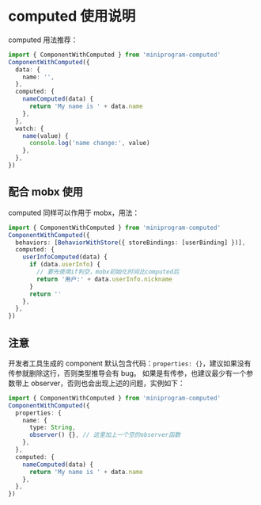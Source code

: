 # computed 使用说明

computed 用法推荐：

```ts
import { ComponentWithComputed } from 'miniprogram-computed'
ComponentWithComputed({
  data: {
    name: '',
  },
  computed: {
    nameComputed(data) {
      return 'My name is ' + data.name
    },
  },
  watch: {
    name(value) {
      console.log('name change:', value)
    },
  },
})
```

## 配合 mobx 使用

computed 同样可以作用于 mobx，用法：

```ts
import { ComponentWithComputed } from 'miniprogram-computed'
ComponentWithComputed({
  behaviors: [BehaviorWithStore({ storeBindings: [userBinding] })],
  computed: {
    userInfoComputed(data) {
      if (data.userInfo) {
        // 要先使用if判空，mobx初始化时间比computed后
        return '用户:' + data.userInfo.nickname
      }
      return ''
    },
  },
})
```

## 注意

开发者工具生成的 component 默认包含代码：`properties: {}`，建议如果没有传参就删除这行，否则类型推导会有 bug。
如果是有传参，也建议最少有一个参数带上 observer，否则也会出现上述的问题，实例如下：

```ts
import { ComponentWithComputed } from 'miniprogram-computed'
ComponentWithComputed({
  properties: {
    name: {
      type: String,
      observer() {}, // 这里加上一个空的observer函数
    },
  },
  computed: {
    nameComputed(data) {
      return 'My name is ' + data.name
    },
  },
})
```
